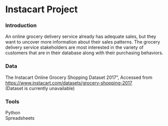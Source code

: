 # Instacart Project
### Introduction
An online grocery delivery service already has adequate sales, but they want to uncover more information about their sales patterns. The grocery delivery service stakeholders are most interested in the variety of customers that are in their database along with their purchasing behaviors.  
  
### Data
The Instacart Online Grocery Shopping Dataset 2017”, Accessed from https://www.instacart.com/datasets/grocery-shopping-2017  
(Dataset is currently unavailable)
### Tools  
Python  
Spreadsheets
